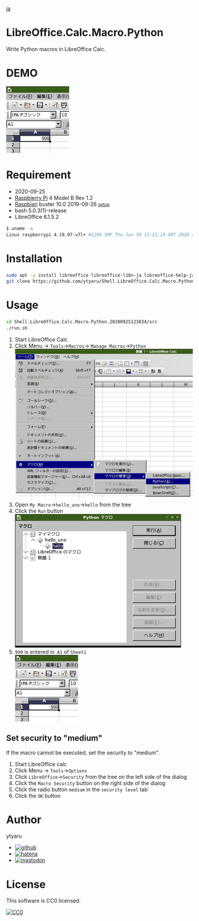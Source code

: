 [ja](./README.ja.md)

# LibreOffice.Calc.Macro.Python

Write Python macros in LibreOffice Calc.

# DEMO

![demo](https://github.com/ytyaru/Shell.LibreOffice.Calc.Macro.Python.20200925123834/blob/master/doc/run2.png?raw=true)  

# Requirement

* <time datetime="2020-09-25T12:38:20+0900">2020-09-25</time>
* [Raspbierry Pi](https://ja.wikipedia.org/wiki/Raspberry_Pi) 4 Model B Rev 1.2
* [Raspbian](https://ja.wikipedia.org/wiki/Raspbian) buster 10.0 2019-09-26 <small>[setup](http://ytyaru.hatenablog.com/entry/2019/12/25/222222)</small>
* bash 5.0.3(1)-release
* LibreOffice 6.1.5.2

```sh
$ uname -a
Linux raspberrypi 4.19.97-v7l+ #1294 SMP Thu Jan 30 13:21:14 GMT 2020 armv7l GNU/Linux
```

# Installation

```sh
sudo apt -y install libreoffice libreoffice-l10n-ja libreoffice-help-ja
git clone https://github.com/ytyaru/Shell.LibreOffice.Calc.Macro.Python.20200925123834
```

# Usage

```sh
cd Shell.LibreOffice.Calc.Macro.Python.20200925123834/src
./run.sh
```

1. Start LibreOffice Calc
2. Click Menu → `Tools`→`Macros`→ `Manage Macros`→`Python`  
![demo](https://github.com/ytyaru/Shell.LibreOffice.Calc.Macro.Python.20200925123834/blob/master/doc/run0.png?raw=true)  
3. Open `My Macro`→`hello_uno`→`hello` from the tree
4. Click the `Run` button  
![demo](https://github.com/ytyaru/Shell.LibreOffice.Calc.Macro.Python.20200925123834/blob/master/doc/run1.png?raw=true)  
5. `999` is entered in` A1` of `Sheet1`  
![demo](https://github.com/ytyaru/Shell.LibreOffice.Calc.Macro.Python.20200925123834/blob/master/doc/run2.png?raw=true)

## Set security to "medium"

If the macro cannot be executed, set the security to "medium".

1. Start LibreOffice calc
2. Click Menu → `Tools`→`Options`
3. Click `LibreOffice`→`Security` from the tree on the left side of the dialog
4. Click the `Macro Security` button on the right side of the dialog
5. Click the radio button `medium` in the `security level` tab`
6. Click the `OK` button

# Author

ytyaru

* [![github](http://www.google.com/s2/favicons?domain=github.com)](https://github.com/ytyaru "github")
* [![hatena](http://www.google.com/s2/favicons?domain=www.hatena.ne.jp)](http://ytyaru.hatenablog.com/ytyaru "hatena")
* [![mastodon](http://www.google.com/s2/favicons?domain=mstdn.jp)](https://mstdn.jp/web/accounts/233143 "mastdon")

# License

This software is CC0 licensed.

[![CC0](http://i.creativecommons.org/p/zero/1.0/88x31.png "CC0")](http://creativecommons.org/publicdomain/zero/1.0/deed.en)


